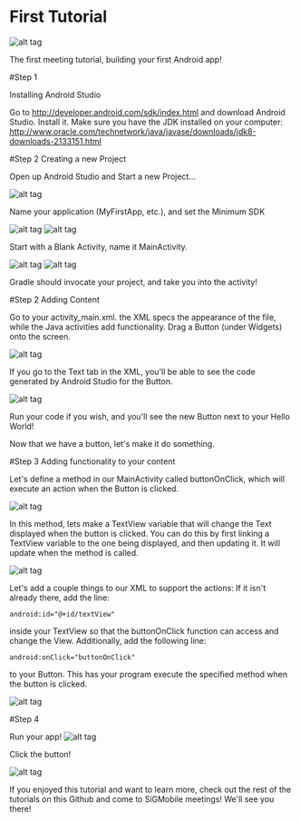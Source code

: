 # First Tutorial

![alt tag](https://www-s.acm.illinois.edu/sigmobile/sig_mobile-01.png)

The first meeting tutorial, building your first Android app!


#Step 1 

Installing Android Studio

Go to http://developer.android.com/sdk/index.html and download Android Studio. Install it. Make sure you have the JDK
installed on your computer: http://www.oracle.com/technetwork/java/javase/downloads/jdk8-downloads-2133151.html

#Step 2
Creating a new Project

Open up Android Studio and Start a new Project...

![alt tag](http://i.imgur.com/zO4NlHy.png)

Name your application (MyFirstApp, etc.), and set the Minimum SDK

![alt tag](http://i.imgur.com/XEVXcXD.png)
![alt tag](http://i.imgur.com/uJVgYla.png)

Start with a Blank Activity, name it MainActivity.

![alt tag](http://i.imgur.com/PNEnZO6.png)
![alt tag](http://i.imgur.com/UUZ3aaV.png)

Gradle should invocate your project, and take you into the activity!

  

#Step 2
Adding Content


Go to your activity_main.xml. the XML specs the appearance of the file, while the Java activities add functionality.
Drag a Button (under Widgets) onto the screen.

![alt tag](http://i.imgur.com/wuP63bP.jpg)

If you go to the Text tab in the XML, you'll be able to see the code generated by Android Studio for the Button.

![alt tag](http://i.imgur.com/uuZxRpy.png)

Run your code if you wish, and you'll see the new Button next to your Hello World!

Now that we have a button, let's make it do something.


#Step 3
Adding functionality to your content


Let's define a method in our MainActivity called buttonOnClick, which will execute an action when the Button is clicked.

![alt tag](http://i.imgur.com/R0H21b6.png)

In this method, lets make a TextView variable that will change the Text displayed when the button is clicked.
You can do this by first linking a TextView variable to the one being displayed, and then updating it.
It will update when the method is called.

![alt tag](http://i.imgur.com/OCfc9qI.png)

Let's add a couple things to our XML to support the actions:
If it isn't already there, add the line:
```
android:id="@+id/textView"
```
inside your TextView so that the buttonOnClick function can access and change the View.
Additionally, add the following line:
```
android:onClick="buttonOnClick"
```
to your Button. This has your program execute the specified method when the button is clicked.

![alt tag](http://i.imgur.com/SIEydtd.png)


#Step 4

Run your app!
![alt tag](http://i.imgur.com/QdkZgGe.png)

Click the button!

![alt tag](http://i.imgur.com/XqBU8t9.png)


If you enjoyed this tutorial and want to learn more, check out the rest of the tutorials on this Github and come to SiGMobile
meetings! We'll see you there!


